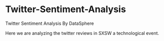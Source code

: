 # Twitter-Sentiment-Analysis
Twitter Sentiment Analysis By DataSphere

Here we are analyzing the twitter reviews in SXSW a technological event.
